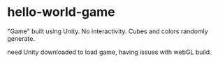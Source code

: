 # hello-world-game
"Game" built using Unity. No interactivity. Cubes and colors randomly generate.


need Unity downloaded to load game, having issues with webGL build. 
